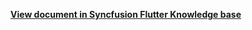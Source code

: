 **[View document in Syncfusion Flutter Knowledge base](https://www.syncfusion.com/kb/12200/how-to-use-hijri-date-range-picker-sfhijridaterangepicker-in-flutter)**
